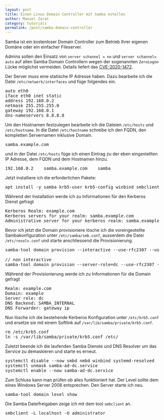```yaml
---
layout: post
title: Einen Linux Domain Controller mit Samba estellen
author: Manuel Zarat
category: tutorials
permalink: /post/samba-domain-controller
---
```


Samba ist ein kostenloser Domain Controller zum Betrieb Ihrer eigenen Domäne oder ein einfacher Fileserver.

<!--excerpt_separator-->

Admins sollen den Einsatz von <code>server schannel = no</code> und <code>server schannel= auto</code> auf allen Samba Domain Controllern wegen der sogenannten <code>ZeroLogon</code> Lücke möglichst vermeiden. Details liefert das <a href="https://www.samba.org/samba/security/CVE-2020-1472.html" target="_blank">CVE-2020-1472</a>.

Der Server muss eine statische IP Adresse haben. Dazu bearbeite ich die Datei <code>/etc/network/interfaces</code> und füge folgendes ein.

<pre>
auto eth0
iface eth0 inet static
address 192.168.0.2
netmask 255.255.255.0
gateway 192.168.0.1
dns-nameservers 8.8.8.8
</pre>

Um den Hostnamen festzulegen bearbeite ich die Dateien <code>/etc/hosts</code> und <code>/etc/hostname</code>. In die Datei <code>/etc/hostname</code> schreibe ich den FQDN, den kompletten Servernamen inklusive Domain.

<pre>
samba.example.com
</pre>

und in der Datei <code>/etc/hosts</code> füge ich einen Eintrag zu der eben eingestellten IP Adresse, dem FQDN und dem Hostnamen hinzu.

<pre>
192.168.0.2    samba.example.com    samba
</pre>

Jetzt installiere ich die erforderlichen Pakete:

<pre>
apt install -y samba krb5-user krb5-config winbind smbclient
</pre>

Während der Installation werde ich zu Informationen für den Kerberos Dienst gefragt

<pre>
Kerberos Realm: example.com
Kerberos servers for your realm: samba.example.com
Administrative server for your kerberos realm: samba.example.com
</pre>

Bevor ich jetzt die Domain provisioniere lösche ich die voreingestellte Sambakonfiguration unter <code>/etc/samba/smb.conf</code>, ausserdem die Datei <code>/etc/resolv.conf</code> und starte anschliessend die Provisionierung.

<pre>
samba-tool domain provision --interactive --use-rfc2307 --use-ntvfs

// non interactive
samba-tool domain provision --server-role=dc --use-rfc2307 --dns-backend=SAMBA_INTERNAL --realm=EXAMPLE.COM --domain=EXAMPLE --adminpass=Passw0rd
</pre>

Während der Provisionierung werde ich zu Informationen für die Domain gefragt

<pre>
Realm: example.com
Domain: example
Server role: dc
DNS Backend: SAMBA_INTERNAL
DNS Forwarder: gateway ip
</pre>

Nun lösche ich die bestehende Kerberos Konfiguration unter <code>/etc/krb5.conf</code> und ersetze sie mit einem Softlink auf <code>/var/lib/samba/private/krb5.conf</code>.

<pre>
rm /etc/krb5.conf
ln -s /var/lib/samba/private/krb5.conf /etc/
</pre>

Zuletzt beende ich die laufenden Samba Dienste und DNS Resolver um das Service zu demaskieren und starte es erneut.

<pre>
systemctl disable --now smbd nmbd winbind systemd-resolved
systemctl unmask samba-ad-dc.service
systemctl enable --now samba-ad-dc.service
</pre>

Zum Schluss kann man prüfen ob alles funktioniert hat. Der Level sollte dem eines Windows Server 2008 entsprechen. Den Server starte ich neu.

<pre>
samba-tool domain level show
</pre>

Die Samba Dateifreigaben zeige ich mit dem tool <code>smbclient</code> an. 

<pre>
smbclient -L localhost -U administrator
</pre>
